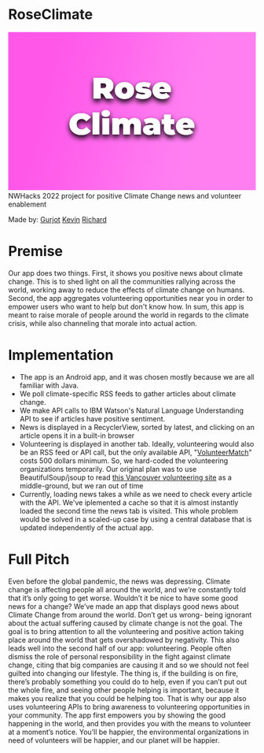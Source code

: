 # RoseClimate
![Hi](readmeimg.png)
NWHacks 2022 project for positive Climate Change news and volunteer enablement

Made by:
[Gurjot](https://github.com/goodfeller)
[Kevin](https://github.com/kevinlinxc)
[Richard](https://github.com/rrhan0)

# Premise
Our app does two things. First, it shows you positive news about climate change. This is to 
shed light on all the communities rallying across the world, working away to reduce the effects 
of climate change on humans. Second, the app aggregates volunteering opportunities near you in 
order to empower users who want to help but don't know how. In sum, this app is meant to raise 
morale of people around the world in regards to the climate crisis, while also channeling that 
morale into actual action. 

# Implementation
- The app is an Android app, and it was chosen mostly because we are all familiar with Java.
- We poll climate-specific RSS feeds to gather articles about climate change.
- We make API calls to IBM Watson's Natural Language Understanding API to see if articles have 
  positive sentiment.
- News is displayed in a RecyclerView, sorted by latest, and clicking on an article opens it in a 
  built-in browser
- Volunteering is displayed in another tab. Ideally, volunteering would also be an RSS feed or 
  API call, but the only available API, "[VolunteerMatch](https://solutions.volunteermatch.org/product/compare)" costs 500 dollars minimum. So, we 
  hard-coded the volunteering organizations temporarily. Our original plan was to use 
  BeautifulSoup/jsoup to read [this Vancouver volunteering site](http://www.canadian-universities.net/Volunteer/Environment-British_Columbia-Vancouver.html) as a middle-ground, but we ran 
  out of time
- Currently, loading news takes a while as we need to check every article with the API. We've 
  iplemented a cache so that it is almost instantly loaded the second time the news tab is 
  visited. This whole problem would be solved in a scaled-up case by using a central database that is updated independently 
  of the actual app.

# Full Pitch
Even before the global pandemic, the news was depressing. 
Climate change is affecting people all around the world, and we’re constantly told that it’s only going to get worse. 
Wouldn’t it be nice to have some good news for a change? 
We’ve made an app that displays good news about Climate Change from around the world. 
Don’t get us wrong- being ignorant about the actual suffering caused by climate change is not the goal. 
The goal is to bring attention to all the volunteering and positive action taking place around the world that gets overshadowed by negativity. 
This also leads well into the second half of our app: volunteering. 
People often dismiss the role of personal responsibility in the fight against climate change, 
citing that big companies are causing it and so we should not feel guilted into changing our lifestyle. 
The thing is, if the building is on fire, there’s probably something you could do to help, even if you can’t put out the whole fire, 
and seeing other people helping is important, because it makes you realize that you could be helping too. 
That is why our app also uses volunteering APIs to bring awareness to volunteering opportunities in your community. 
The app first empowers you by showing the good happening in the world, and then provides you with the means to volunteer at a moment’s notice. 
You’ll be happier, the environmental organizations in need of volunteers will be happier, and our planet will be happier.
